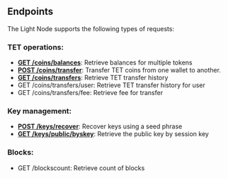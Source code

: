 ## Endpoints ##

The Light Node supports the following types of requests:

### TET operations: ###

-   **[GET /coins/balances](https://github.com/crispmindltd/light_node_tectum/tree/main/docs/tet_coin_balance_request.md)**: Retrieve balances for multiple tokens
-   **[POST /coins/transfer](https://github.com/crispmindltd/light_node_tectum/tree/main/docs/tet_transfer_request.md)**: Transfer TET coins from one wallet to another.
-   **[GET /coins/transfers](https://github.com/crispmindltd/light_node_tectum/tree/main/docs/coin_transfer_transactions.md)**: Retrieve TET transfer history
-   GET /coins/transfers/user: Retrieve TET transfer history for user
-   GET /coins/transfers/fee: Retrieve fee for transfer


### Key management: ###

-   **[POST /keys/recover](https://github.com/crispmindltd/light_node_tectum/tree/main/docs/keys_recovery_request.md)**: Recover keys using a seed phrase
-   **[GET /keys/public/byskey](https://github.com/crispmindltd/light_node_tectum/tree/main/docs/public_key_by_skey_request.md)**: Retrieve the public key by session key

### Blocks: ###

-   GET /blockscount: Retrieve count of blocks
